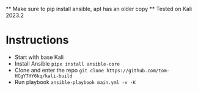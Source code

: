 ** Make sure to pip install ansible, apt has an older copy **
Tested on Kali 2023.2

# Instructions
* Start with base Kali
* Install Ansible `pipx install ansible-core`
* Clone and enter the repo `git clone https://github.com/tom-HCgY7HY6kq/kali-build`
* Run playbook `ansible-playbook main.yml -v -K`
